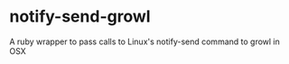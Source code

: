 notify-send-growl
=================

A ruby wrapper to pass calls to Linux's notify-send command to growl in OSX
